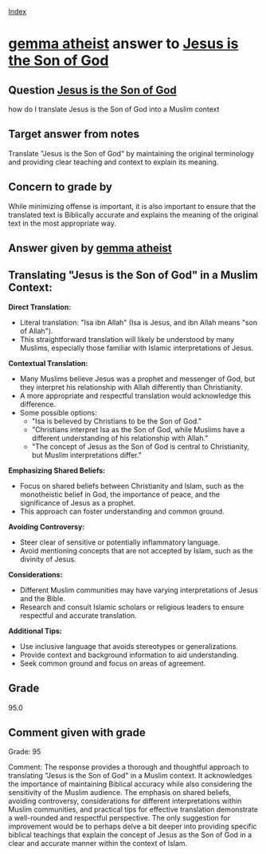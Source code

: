 
[Index](../../index.md)
# [gemma atheist](../../answering_models/gemma_atheist.md) answer to [Jesus is the Son of God](../../questions/Jesus_is_the_Son_of_God.md)

## Question [Jesus is the Son of God](../../questions/Jesus_is_the_Son_of_God.md)
how do I translate Jesus is the Son of God into a Muslim context

## Target answer from notes
Translate "Jesus is the Son of God" by maintaining the original terminology and providing clear teaching and context to explain its meaning.

## Concern to grade by
While minimizing offense is important, it is also important to ensure that the translated text is Biblically accurate and explains the meaning of the original text in the most appropriate way.

## Answer given by [gemma atheist](../../answering_models/gemma_atheist.md)
## Translating "Jesus is the Son of God" in a Muslim Context:

**Direct Translation:**

- Literal translation: "Isa ibn Allah" (Isa is Jesus, and ibn Allah means "son of Allah"). 
- This straightforward translation will likely be understood by many Muslims, especially those familiar with Islamic interpretations of Jesus.

**Contextual Translation:**

- Many Muslims believe Jesus was a prophet and messenger of God, but they interpret his relationship with Allah differently than Christianity. 
- A more appropriate and respectful translation would acknowledge this difference. 
- Some possible options:
    - "Isa is believed by Christians to be the Son of God."
    - "Christians interpret Isa as the Son of God, while Muslims have a different understanding of his relationship with Allah."
    - "The concept of Jesus as the Son of God is central to Christianity, but Muslim interpretations differ."

**Emphasizing Shared Beliefs:**

- Focus on shared beliefs between Christianity and Islam, such as the monotheistic belief in God, the importance of peace, and the significance of Jesus as a prophet. 
- This approach can foster understanding and common ground.

**Avoiding Controversy:**

- Steer clear of sensitive or potentially inflammatory language. 
- Avoid mentioning concepts that are not accepted by Islam, such as the divinity of Jesus.

**Considerations:**

- Different Muslim communities may have varying interpretations of Jesus and the Bible. 
- Research and consult Islamic scholars or religious leaders to ensure respectful and accurate translation.

**Additional Tips:**

- Use inclusive language that avoids stereotypes or generalizations.
- Provide context and background information to aid understanding.
- Seek common ground and focus on areas of agreement.

## Grade
95.0

## Comment given with grade
Grade: 95

Comment: The response provides a thorough and thoughtful approach to translating "Jesus is the Son of God" in a Muslim context. It acknowledges the importance of maintaining Biblical accuracy while also considering the sensitivity of the Muslim audience. The emphasis on shared beliefs, avoiding controversy, considerations for different interpretations within Muslim communities, and practical tips for effective translation demonstrate a well-rounded and respectful perspective. The only suggestion for improvement would be to perhaps delve a bit deeper into providing specific biblical teachings that explain the concept of Jesus as the Son of God in a clear and accurate manner within the context of Islam.
